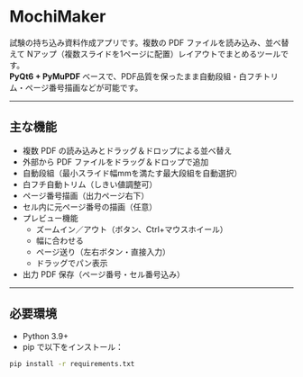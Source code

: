 # MochiMaker
試験の持ち込み資料作成アプリです。複数の PDF ファイルを読み込み、並べ替えて Nアップ（複数スライドを1ページに配置）レイアウトでまとめるツールです。  
**PyQt6 + PyMuPDF** ベースで、PDF品質を保ったまま自動段組・白フチトリム・ページ番号描画などが可能です。

---

## 主な機能
- 複数 PDF の読み込みとドラッグ＆ドロップによる並べ替え
- 外部から PDF ファイルをドラッグ＆ドロップで追加
- 自動段組（最小スライド幅mmを満たす最大段組を自動選択）
- 白フチ自動トリム（しきい値調整可）
- ページ番号描画（出力ページ右下）
- セル内に元ページ番号の描画（任意）
- プレビュー機能
  - ズームイン／アウト（ボタン、Ctrl+マウスホイール）
  - 幅に合わせる
  - ページ送り（左右ボタン・直接入力）
  - ドラッグでパン表示
- 出力 PDF 保存（ページ番号・セル番号込み）

---

## 必要環境
- Python 3.9+
- pip で以下をインストール：
```bash
pip install -r requirements.txt

